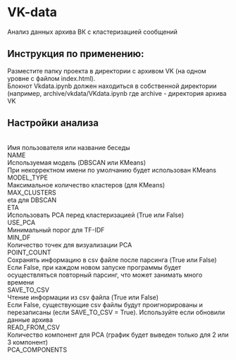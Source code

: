 # VK-data
Анализ данных архива ВК с кластеризацией сообщений

## Инструкция по применению:
Разместите папку проекта в директории с архивом VK (на одном уровне с файлом index.html).<br>
Блокнот Vkdata.ipynb должен находиться в собственной директории (например, archive/vkdata/VKdata.ipynb где archive - директория архива VK
<br>
## Настройки анализа
<br>
Имя пользователя или название беседы<br>
NAME
<br>
Используемая модель (DBSCAN или KMeans)<br>
При некорректном имени по умолчанию будет использован KMeans<br>
MODEL_TYPE
<br>
Максимальное количество кластеров (для KMeans)<br>
MAX_CLUSTERS
<br>
eta для DBSCAN<br>
ETA
<br>
Использовать PCA перед кластеризацией (True или False)<br>
USE_PCA
<br>
Минимальный порог для TF-IDF<br>
MIN_DF
<br>
Количество точек для визуализации PCA<br>
POINT_COUNT
<br>
Сохранять информацию в csv файле после парсинга (True или False)<br>
Если False, при каждом новом запуске программы будет осуществляться повторный парсинг, что может занимать много времени<br>
SAVE_TO_CSV
<br>
Чтение информации из csv файла (True или False)<br>
Если False, существующие csv файлы будут проигнорированы и перезаписаны (если SAVE_TO_CSV = True). Используйте если обновили данные архива<br>
READ_FROM_CSV
<br>
Количество компонент для PCA (график будет выведен только для 2 или 3 компонент)<br>
PCA_COMPONENTS

